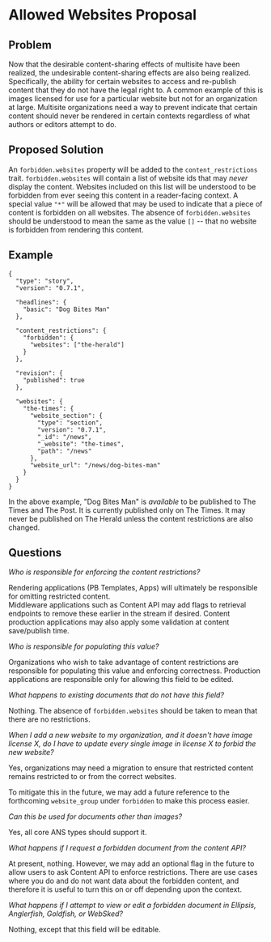 # Allowed Websites Proposal

## Problem

Now that the desirable content-sharing effects of multisite have been realized, the undesirable content-sharing effects
are also being realized. Specifically, the ability for certain websites to access and re-publish content that they do not
have the legal right to. A common example of this is images licensed for use for a particular website but not for an organization
at large. Multisite organizations need a way to prevent indicate that certain content should never be rendered in
certain contexts regardless of what authors or editors attempt to do.

## Proposed Solution

An `forbidden.websites` property will be added to the `content_restrictions` trait.  `forbidden.websites` will contain a list of 
website ids that may *never* display the content. Websites included on this list will be understood to be forbidden from ever seeing this content
in a reader-facing context. A special value `"*"` will be allowed that may be used to indicate that a piece of content is
forbidden on all websites. The absence of `forbidden.websites` should be understood to mean the same as the value `[]` -- that 
no website is forbidden from rendering this content.

## Example

```
{
  "type": "story",
  "version": "0.7.1",
  
  "headlines": {
    "basic": "Dog Bites Man"
  },
  
  "content_restrictions": {
    "forbidden": {
      "websites": ["the-herald"]
    }
  },
  
  "revision": {
    "published": true
  },
  
  "websites": {
    "the-times": {
      "website_section": {
        "type": "section",
        "version": "0.7.1",
        "_id": "/news",
        "_website": "the-times",
        "path": "/news"
      },
      "website_url": "/news/dog-bites-man"
    }
  }
}
```

In the above example, "Dog Bites Man" is *available* to be published to The Times and The Post. 
It is currently published only on The Times. It may never be published on The Herald unless the content restrictions 
are also changed.

## Questions 

*Who is responsible for enforcing the content restrictions?*

Rendering applications (PB Templates, Apps) will ultimately be responsible for omitting restricted content.  
Middleware applications such as Content API may add flags to retrieval endpoints to remove these earlier in 
the stream if desired. Content production applications may also apply some validation at content save/publish time.

*Who is responsible for populating this value?*

Organizations who wish to take advantage of content restrictions are responsible for populating this value
and enforcing correctness. Production applications are responsible only for allowing this field to be edited.

*What happens to existing documents that do not have this field?*

Nothing. The absence of `forbidden.websites` should be taken to mean that there are no restrictions.

*When I add a new website to my organization, and it doesn't have image license X, do I have to update every single image in 
license X to forbid the new website?*

Yes, organizations may need a migration to ensure that restricted content remains restricted 
to or from the correct websites. 

To mitigate this in the future, we may add a future reference to the forthcoming `website_group` under `forbidden` to make this process
easier.

*Can this be used for documents other than images?*

Yes, all core ANS types should support it.

*What happens if I request a forbidden document from the content API?*

At present, nothing. However, we may add an optional flag in the future to allow users to ask Content API to enforce restrictions.
There are use cases where you do and do not want data about the forbidden content, and therefore it is useful to turn this on or
off depending upon the context.

*What happens if I attempt to view or edit a forbidden document in Ellipsis, Anglerfish, Goldfish, or WebSked?*

Nothing, except that this field will be editable. 

       
  
